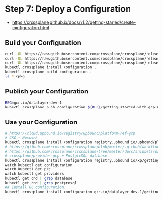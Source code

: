 # Step 7: Deploy a Configuration

- https://crossplane.github.io/docs/v1.2/getting-started/create-configuration.html

## Build your Configuration

```bash
curl -OL https://raw.githubusercontent.com/crossplane/crossplane/release-1.2/docs/snippets/package/definition.yaml
curl -OL https://raw.githubusercontent.com/crossplane/crossplane/release-1.2/docs/snippets/package/gcp/composition.yaml
curl -OL https://raw.githubusercontent.com/crossplane/crossplane/release-1.2/docs/snippets/package/gcp/crossplane.yaml
kubectl crossplane install configuration .
kubectl crossplane build configuration .
ls *.xpkg
```

## Publish your Configuration

```bash
REG=gcr.io/datalayer-dev-1
kubectl crossplane push configuration ${REG}/getting-started-with-gcp:master
```

## Use your Configuration

```bash
# https://cloud.upbound.io/registry/upbound/platform-ref-gcp
# GKE + Network
kubectl crossplane install configuration registry.upbound.io/upbound/platform-ref-gcp:v0.0.2
# https://github.com/crossplane/crossplane/blob/master/.github/workflows/configurations.yml
# https://github.com/crossplane/crossplane/tree/master/docs/snippets/package/gcp
# crossplane/provider-gcp + PostgreSQL database
kubectl crossplane install configuration registry.upbound.io/xp/getting-started-with-gcp
watch kubectl get configuration
watch kubectl get pkg
watch kubectl get providers
kubectl get crd | grep database
kubectl get crd | grep postgresql
## Install GC configuration.
kubectl crossplane install configuration gcr.io/datalayer-dev-1/getting-started-with-gcp:master
```
